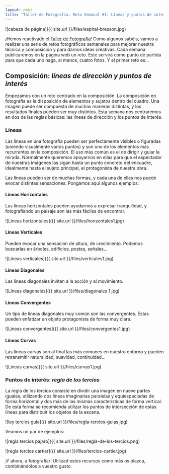 ```yaml
---
layout: post
title: "Taller de Fotografía. Reto Semanal #1: Líneas y puntos de interés."
---
```


![cabeza de página]({{ site.url }}/files/espiral-bresson.jpg)

¡Hemos reactivado el [Taller de Fotografía](http://lewiscarroll.es/fotografía-y-revelado)! 
Como algunos sabéis, vamos a realizar una serie de retos fotográficos semanales para mejorar nuestra técnica y composición y para darnos ideas creativas. 
Cada semana publicaremos en la página web un reto. Este servirá como punto de partida para que cada uno haga, al menos, cuatro fotos. Y el primer reto es...

<!-- more -->


## Composición: *líneas de dirección y puntos de interés* #

Empezamos con un reto centrado en la composición. La composición en fotografía es la disposición de elementos y sujetos dentro del cuadro. Una imagen puede ser compuesta de muchas maneras distintas, y los resultados finales pueden ser muy distintos.
Esta semana nos centraremos en dos de las reglas básicas: las líneas de dirección y los puntos de interés.

### Líneas
Las lineas en una fotografía pueden ser perfectamente visibles o figuradas (uniendo visualmente varios puntos) y son uno de los elementos más recurrentes en la composición.
El uso más común es el de dirigir y guiar la mirada. Normalmente queremos apoyarnos en ellas para que el espectador de nuestras imágenes las sigan hasta un punto concreto del encuadre, idealmente hasta el sujeto principal, el protagonista de nuestra obra.

Las líneas pueden ser de muchas formas, y cada una de ellas nos puede evocar distintas sensaciones. Pongamos aquí algunos ejemplos:

#### Líneas Horizontales

Las lineas horizontales pueden ayudarnos a expresar tranquilidad, y fotografiando un paisaje son las más fáciles de encontrar. 

![Líneas horizontales]({{ site.url }}/files/horizontales1.jpg)

#### Líneas Verticales

Pueden evocar una sensación de altura, de crecimiento. Podemos buscarlas en árboles, edificios, postes, señales...

![Líneas verticales]({{ site.url }}/files/verticales1.jpg)

#### Líneas Diagonales

Las líneas diagonales invitan a la acción y al movimiento.

![Líneas diagonales]({{ site.url }}/files/diagonales 1.jpg)

#### Líneas Convergentes

Un tipo de líneas diagonales muy común son las convergentes. Estas pueden enfatizar un objeto protagonista de forma muy clara.

![Lineas convergentes]({{ site.url }}/files/convergentes1.jpg)

#### Líneas Curvas

Las líneas curvas son al final las más comunes en nuestro entorno y pueden retransmitir naturalidad, suavidad, continuidad...

![Lineas curvas]({{ site.url }}/files/curvas1.jpg)


### Puntos de interés: *regla de los tercios*
La regla de los tercios consiste en dividir una imagen en nueve partes iguales, utilizando dos líneas imaginarias paralelas y equiespaciadas de forma horizontal y dos más de las mismas características de forma vertical. De esta forma se recomienda utilizar los puntos de intersección de estas líneas para distribuir los objetos de la escena.

![ley tercios guía]({{ site.url }}/files/regla-tercios-guias.jpg)

Veamos un par de ejemplos: 

![regla tercios pajaro]({{ site.url }}/files/regla-de-los-tercios.png)

![regla tercios cartier]({{ site.url }}/files/tercios-cartier.jpg)

¡Y ahora, a fotografiar! Utilizad estos recursos como más os plazca, combinándolos a vuestro gusto. 
